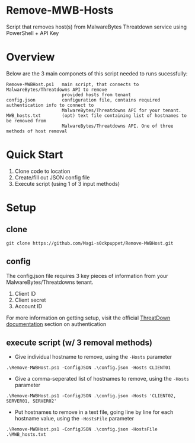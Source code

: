 # Remove-MWB-Hosts
Script that removes host(s) from MalwareBytes Threatdown service using 
PowerShell + API Key

# Overview
Below are the 3 main componets of this script needed to runs sucessfully:


```
Remove-MWBHost.ps1   main script, that connects to MalwareBytes/Threatdowns API to remove 
                     provided hosts from tenant 
config.json          configuration file, contains required authentication info to connect to
                     MalwareBytes/Threatdowns API for your tenant.
MWB_hosts.txt        (opt) text file containing list of hostnames to be removed from 
                     MalwareBytes/Threatdowns API. One of three methods of host removal
```

# Quick Start

1. Clone code to location
2. Create/fill out JSON config file
3. Execute script (using 1 of 3 input methods)


# Setup

## clone

```
git clone https://github.com/Magi-s0ckpuppet/Remove-MWBHost.git
```

## config
The config.json file requires 3 key pieces of information from your MalwareBytes/Threatdowns tenant.

1. Client ID
2. Client secret
3. Account ID

For more information on getting setup, visit the official [ThreatDown documentation](https://api.malwarebytes.com/nebula/v1/docs#section/Authentication) section on authentication

## execute script (w/ 3 removal methods)

- Give individual hostname to remove, using the `-Hosts` parameter
```
.\Remove-MWBHost.ps1 -ConfigJSON .\config.json -Hosts CLIENT01
```

- Give a comma-seperated list of hostnames to remove, using the `-Hosts` parameter
```
.\Remove-MWBHost.ps1 -ConfigJSON .\config.json -Hosts 'CLIENT02, SERVER01, SERVER02'
```

- Put hostnames to remove in a text file, going line by line for each hostname value, using the `-HostsFile` parameter
```
.\Remove-MWBHost.ps1 -ConfigJSON .\config.json -HostsFile .\MWB_hosts.txt
```
